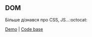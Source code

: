 ## DOM

Більше дізнався про CSS, JS...:octocat:

[Demo](https://vl-shevchenko.github.io/dom/) |
[Code base](https://github.com/vl-shevchenko/dom)
